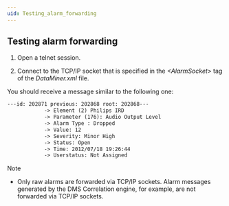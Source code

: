 ```yaml
---
uid: Testing_alarm_forwarding
---
```


## Testing alarm forwarding

1. Open a telnet session.

2. Connect to the TCP/IP socket that is specified in the *\<AlarmSocket>* tag of the *DataMiner.xml* file.

You should receive a message similar to the following one:

```txt
---id: 202871 previous: 202868 root: 202868---
            -> Element (2) Philips IRD
            -> Parameter (176): Audio Output Level
            -> Alarm Type : Dropped
            -> Value: 12
            -> Severity: Minor High
            -> Status: Open
            -> Time: 2012/07/18 19:26:44
            -> Userstatus: Not Assigned
```

> [!NOTE]
> - Only raw alarms are forwarded via TCP/IP sockets. Alarm messages generated by the DMS Correlation engine, for example, are not forwarded via TCP/IP sockets.
>

